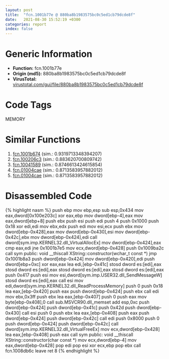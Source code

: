 ```yaml
---
layout: post
title:  "fcn.1001b77e @ 880ba8b1983575bc0c5ed1cb79dcde8f"
date:   2021-08-30 15:52:19 +0300
categories: report
index: false
---
```


# Generic Information
- **Function:** fcn.1001b77e
- **Origin (md5):** 880ba8b1983575bc0c5ed1cb79dcde8f
- **VirusTotal:** [virustotal.com/gui/file/880ba8b1983575bc0c5ed1cb79dcde8f][virustotal_ref]

# Code Tags
<span class="tag" id="MEMORY">MEMORY</span>


# Similar Functions

1. [fcn.1001b674][similar_1_ref] (sim.: 0.9319713348394207)
2. [fcn.100206c3][similar_2_ref] (sim.: 0.883620700809742)
3. [fcn.10041589][similar_3_ref] (sim.: 0.8746613424615854)
4. [fcn.01004cae][similar_4_ref] (sim.: 0.8713583957882012)
5. [fcn.01004cae][similar_5_ref] (sim.: 0.8713583957882012)


# Disassembled Code

{% highlight nasm %}
push ebp
mov ebp,esp
sub esp,0x434
mov eax,dword[0x100e203c]
xor eax,ebp
mov dword[ebp-4],eax
mov eax,dword[ebp+8]
push ebx
push esi
push edi
push 4
push 0x1000
push 0x18
xor edi,edi
mov ebx,edx
push edi
mov esi,ecx
push ebx
mov dword[ebp-0x428],eax
mov dword[ebp-0x430],esi
mov dword[ebp-0x42c],ebx
mov dword[ebp-0x424],edi
call dword[sym.imp.KERNEL32.dll_VirtualAllocEx]
mov dword[ebp-0x424],eax
cmp eax,edi
jne 0x1001b7e5
mov ecx,dword[ebp-0x428]
push 0x1009ba2c
call sym public: void __thiscall XString::constructor(wchar_t const *)
jmp 0x1001b8a3
push dword[ebp-0x424]
mov dword[ebp-0x420],edi
push dword[ebp+0xc]
xor eax,eax
lea edi,[ebp-0x41c]
stosd dword es:[edi],eax
stosd dword es:[edi],eax
stosd dword es:[edi],eax
stosd dword es:[edi],eax
push 0x417
push esi
mov esi,dword[sym.imp.USER32.dll_SendMessageW]
stosd dword es:[edi],eax
call esi
mov edi,dword[sym.imp.KERNEL32.dll_ReadProcessMemory]
push 0
push 0x18
lea eax,[ebp-0x420]
push eax
push dword[ebp-0x424]
push ebx
call edi
mov ebx,0x3ff
push ebx
lea eax,[ebp-0x407]
push 0
push eax
mov byte[ebp-0x408],0
call sub.MSVCR90.dll_memset
add esp,0xc
push dword[ebp-0x424]
push dword[ebp-0x41c]
push 0x42d
push dword[ebp-0x430]
call esi
push 0
push ebx
lea eax,[ebp-0x408]
push eax
push dword[ebp-0x424]
push dword[ebp-0x42c]
call edi
push 0x8000
push 0
push dword[ebp-0x424]
push dword[ebp-0x42c]
call dword[sym.imp.KERNEL32.dll_VirtualFreeEx]
mov ecx,dword[ebp-0x428]
lea eax,[ebp-0x408]
push eax
call sym public: void __thiscall XString::constructor(char const *)
mov ecx,dword[ebp-4]
mov eax,dword[ebp-0x428]
pop edi
pop esi
xor ecx,ebp
pop ebx
call fcn.1008db6c
leave 
ret 8
{% endhighlight %}


[similar_1_ref]: /report/fcn.1001b674@880ba8b1983575bc0c5ed1cb79dcde8f
[similar_2_ref]: /report/fcn.100206c3@481b545f5c18f2fce1caac67ddc419e8
[similar_3_ref]: /report/fcn.10041589@a0ac129ff3ea4c0dfa9529c259a9502c
[similar_4_ref]: /report/fcn.01004cae@bcf1729ded12dd6e2e4c565a6c795602
[similar_5_ref]: /report/fcn.01004cae@7be42d186738ec1816397d616de2cb9d
[virustotal_ref]: https://www.virustotal.com/gui/file/880ba8b1983575bc0c5ed1cb79dcde8f